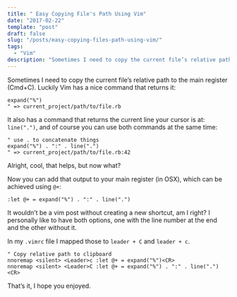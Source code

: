 ```yaml
---
title: " Easy Copying File's Path Using Vim"
date: "2017-02-22"
template: "post"
draft: false
slug: "/posts/easy-copying-files-path-using-vim/"
tags:
  - "Vim"
description: "Sometimes I need to copy the current file’s relative path to the main register (Cmd+C). Luckily Vim has a nice command that returns it."
---
```


Sometimes I need to copy the current file’s relative path to the main register (Cmd+C). Luckily Vim has a nice command that returns it:

```vim
expand("%")
" => current_project/path/to/file.rb
```

It also has a command that returns the current line your cursor is at: `line(".")`, and of course you can use both commands at the same time:

```vim
" use . to concatenate things
expand("%") . ":" . line(".")
" => current_project/path/to/file.rb:42
```

Alright, cool, that helps, but now what?

Now you can add that output to your main register (in OSX), which can be achieved using `@+`:

```vim
:let @+ = expand("%") . ":" . line(".")
```

It wouldn’t be a vim post without creating a new shortcut, am I right? I personally like to have both options, one with the line number at the end and the other without it.

In my `.vimrc` file I mapped those to `leader + C` and `leader + c`.

```vim
" Copy relative path to clipboard
nnoremap <silent> <Leader>c :let @+ = expand("%")<CR>
nnoremap <silent> <Leader>C :let @+ = expand("%") . ":" . line(".")<CR>
```

That’s it, I hope you enjoyed.